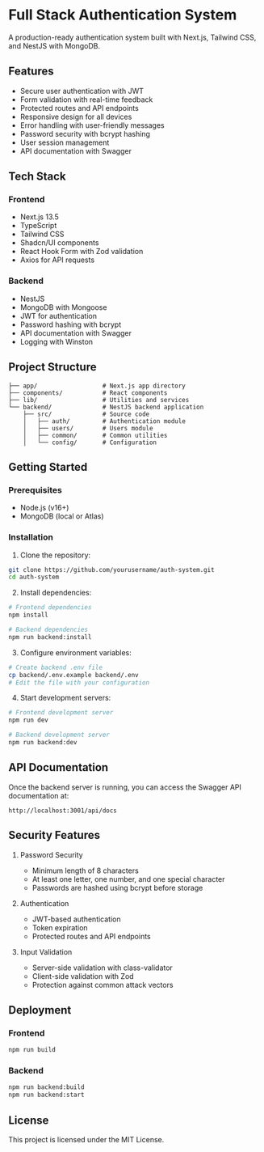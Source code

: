 # Full Stack Authentication System

A production-ready authentication system built with Next.js, Tailwind CSS, and NestJS with MongoDB.

## Features

- Secure user authentication with JWT
- Form validation with real-time feedback
- Protected routes and API endpoints
- Responsive design for all devices
- Error handling with user-friendly messages
- Password security with bcrypt hashing
- User session management
- API documentation with Swagger

## Tech Stack

### Frontend
- Next.js 13.5
- TypeScript
- Tailwind CSS
- Shadcn/UI components
- React Hook Form with Zod validation
- Axios for API requests

### Backend
- NestJS
- MongoDB with Mongoose
- JWT for authentication
- Password hashing with bcrypt
- API documentation with Swagger
- Logging with Winston

## Project Structure

```
├── app/                  # Next.js app directory
├── components/           # React components
├── lib/                  # Utilities and services
└── backend/              # NestJS backend application
    ├── src/              # Source code
    │   ├── auth/         # Authentication module
    │   ├── users/        # Users module
    │   ├── common/       # Common utilities
    │   └── config/       # Configuration
```

## Getting Started

### Prerequisites

- Node.js (v16+)
- MongoDB (local or Atlas)

### Installation

1. Clone the repository:
```bash
git clone https://github.com/yourusername/auth-system.git
cd auth-system
```

2. Install dependencies:
```bash
# Frontend dependencies
npm install

# Backend dependencies
npm run backend:install
```

3. Configure environment variables:
```bash
# Create backend .env file
cp backend/.env.example backend/.env
# Edit the file with your configuration
```

4. Start development servers:
```bash
# Frontend development server
npm run dev

# Backend development server
npm run backend:dev
```

## API Documentation

Once the backend server is running, you can access the Swagger API documentation at:
```
http://localhost:3001/api/docs
```

## Security Features

1. Password Security
   - Minimum length of 8 characters
   - At least one letter, one number, and one special character
   - Passwords are hashed using bcrypt before storage

2. Authentication
   - JWT-based authentication
   - Token expiration
   - Protected routes and API endpoints

3. Input Validation
   - Server-side validation with class-validator
   - Client-side validation with Zod
   - Protection against common attack vectors

## Deployment

### Frontend
```bash
npm run build
```

### Backend
```bash
npm run backend:build
npm run backend:start
```

## License

This project is licensed under the MIT License.